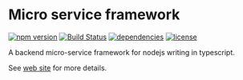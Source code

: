# Micro service framework

[![npm version](https://badge.fury.io/js/vulcain-corejs.svg)](https://badge.fury.io/js/vulcain-corejs)
[![Build Status](https://travis-ci.org/vulcainjs/vulcain-corejs.svg?branch=master)](https://travis-ci.org/vulcainjs/vulcain-corejs)
[![dependencies](https://img.shields.io/david/vulcainjs/vulcain-corejs.svg)](https://www.npmjs.com/package/vulcain-corejs)
[![license](https://img.shields.io/npm/l/vulcain-corejs.svg)](https://www.npmjs.com/package/vulcain-corejs)

A backend micro-service framework for nodejs writing in typescript.

See [web site](http://www.vulcainjs.org) for more details.